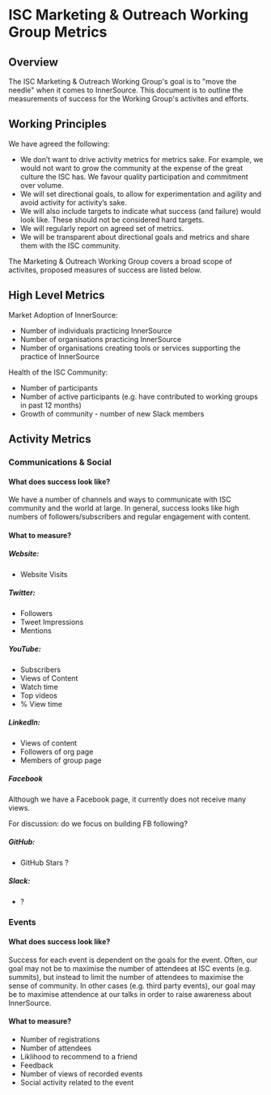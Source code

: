 # ISC Marketing & Outreach Working Group Metrics

## Overview

The ISC Marketing & Outreach Working Group's goal is to "move the needle" when it comes to InnerSource. This document is to outline the measurements of success for the Working Group's activites and efforts.

## Working Principles

We have agreed the following: 

* We don’t want to drive activity metrics for metrics sake. For example, we would not want to grow the community at the expense of the great culture the ISC has. We favour quality participation and commitment over volume.
* We will set directional goals, to allow for experimentation and agility and avoid activity for activity’s sake. 
* We will also include targets to indicate what success (and failure) would look like. These should not be considered hard targets.
* We will regularly report on agreed set of metrics.
* We will be transparent about directional goals and metrics and share them with the ISC community.

The Marketing & Outreach Working Group covers a broad scope of activites, proposed measures of success are listed below.

## High Level Metrics

Market Adoption of InnerSource:
* Number of individuals practicing InnerSource
* Number of organisations practicing InnerSource
* Number of organisations creating tools or services supporting the practice of InnerSource

Health of the ISC Community:
* Number of participants
* Number of active participants (e.g. have contributed to working groups in past 12 months)
* Growth of community - number of new Slack members

## Activity Metrics

### Communications & Social 

#### What does success look like?

We have a number of channels and ways to communicate with ISC community and the world at large. In general, success looks like high numbers of followers/subscribers and regular engagement with content. 

#### What to measure?

##### Website:
* Website Visits

##### Twitter:
* Followers
* Tweet Impressions
* Mentions

##### YouTube:
* Subscribers
* Views of Content
* Watch time
* Top videos 
* % View time

##### LinkedIn:
* Views of content
* Followers of org page
* Members of group page

##### Facebook
Although we have a Facebook page, it currently does not receive many views.

For discussion: do we focus on building FB following?

##### GitHub:
* GitHub Stars ?

##### Slack:
* ?

### Events

#### What does success look like?

Success for each event is dependent on the goals for the event. Often, our goal may not be to maximise the number of attendees at ISC events (e.g. summits), but instead to limit the number of attendees to maximise the sense of community. In other cases (e.g. third party events), our goal may be to maximise attendence at our talks in order to raise awareness about InnerSource.

#### What to measure?

* Number of registrations
* Number of attendees
* Liklihood to recommend to a friend
* Feedback
* Number of views of recorded events
* Social activity related to the event

